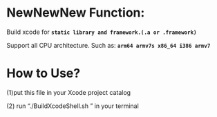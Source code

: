 NewNewNew
Function: 
===

Build xcode for **`static library and framework.(.a or .framework)`**

Support all CPU architecture. Such as: **`arm64 armv7s x86_64 i386 armv7`**

How to Use?
===

(1)put this file in your Xcode project catalog

(2) run “./BuildXcodeShell.sh ” in your terminal

